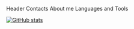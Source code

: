 Header
Contacts
About me
Languages and Tools

[![GitHub stats](https://github-readme-stats.vercel.app/api?username=Sunwader)](https://github.com/Sunwader/github-readme-stats)
